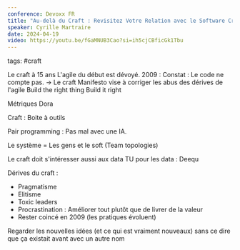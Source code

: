 ```yaml
---
conference: Devoxx FR
title: "Au-delà du Craft : Revisitez Votre Relation avec le Software Craft"
speaker: Cyrille Martraire
date: 2024-04-19
video: https://youtu.be/fGaMNUB3Cao?si=ih5cjCBficGk1Tbu
---
```

tags: #craft 

Le craft à 15 ans
L'agile du début est dévoyé.
2009 : Constat : Le code ne compte pas.
-> Le craft Manifesto vise à corriger les abus des dérives de l'agile
Build the right thing
Build it right

Métriques Dora

Craft : Boite à outils

Pair programming : Pas mal avec une IA. 

Le système = Les gens et le soft
(Team topologies)

Le craft doit s'intéresser aussi aux data
TU pour les data : Deequ

Dérives du craft :
- Pragmatisme
- Elitisme
- Toxic leaders
- Procrastination : Améliorer tout plutôt que de livrer de la valeur
- Rester coincé en 2009 (les pratiques évoluent)

Regarder les nouvelles idées (et ce qui est vraiment nouveaux) sans ce dire que ça existait avant avec un autre nom





